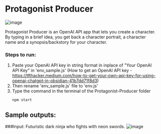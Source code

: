 # Protagonist Producer

![image](https://github.com/SachShetty/Protagonist-Producer/assets/132273464/dba37ad0-6cc1-4c7b-b675-c19f76364c62)


Protagonist Producer is an OpenAI API app that lets you create a character. By typing in a brief idea, you get back a character portrait, a character name and a synopsis/backstory for your character.

### Steps to run:
1. Paste your OpenAI API key in string format in inplace of "Your OpenAI API Key" in 'env_sample.js'
   (How to get an OpenAI API key - https://tfthacker.medium.com/how-to-get-your-own-api-key-for-using-openai-chatgpt-in-obsidian-41b7dd71f8d3)
2. Then rename 'env_sample.js' file to 'env.js'
3. Type the command in the terminal of the Protagonist-Producer folder
	```shell 
	npm start
	```
## Sample outputs:

###Input: Futuristic dark ninja who fights with neon swords.
![image](https://github.com/SachShetty/Protagonist-Producer/assets/132273464/3c42205d-d4af-4e99-a70b-5362101ca56e)
